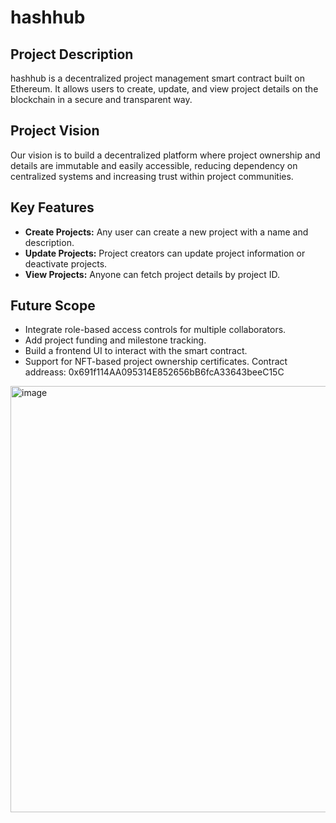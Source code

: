 # hashhub

## Project Description
hashhub is a decentralized project management smart contract built on Ethereum. It allows users to create, update, and view project details on the blockchain in a secure and transparent way.

## Project Vision
Our vision is to build a decentralized platform where project ownership and details are immutable and easily accessible, reducing dependency on centralized systems and increasing trust within project communities.

## Key Features
- **Create Projects:** Any user can create a new project with a name and description.
- **Update Projects:** Project creators can update project information or deactivate projects.
- **View Projects:** Anyone can fetch project details by project ID.

## Future Scope
- Integrate role-based access controls for multiple collaborators.
- Add project funding and milestone tracking.
- Build a frontend UI to interact with the smart contract.
- Support for NFT-based project ownership certificates.
Contract addreass: 0x691f114AA095314E852656bB6fcA33643beeC15C
<img width="1524" height="682" alt="image" src="https://github.com/user-attachments/assets/df15b0fb-d768-4521-b746-4bf04b6340ce" />
